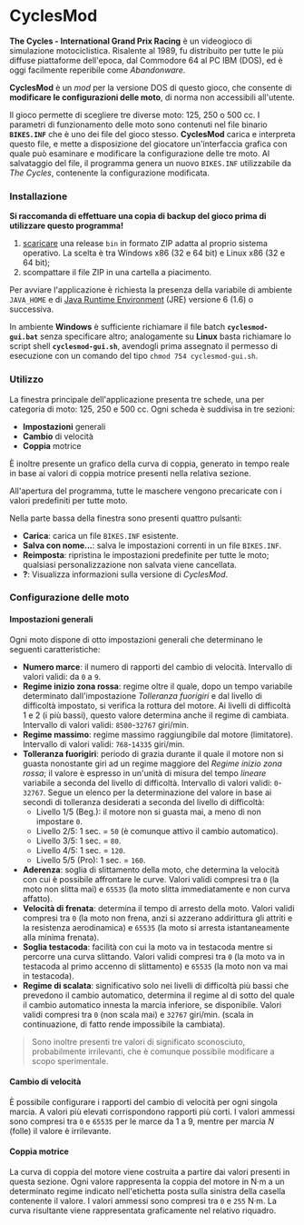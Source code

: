 CyclesMod
=========

**The Cycles - International Grand Prix Racing** &egrave; un videogioco di simulazione motociclistica. Risalente al 1989, fu distribuito per tutte le pi&ugrave; diffuse piattaforme dell'epoca, dal Commodore 64 al PC IBM (DOS), ed &egrave; oggi facilmente reperibile come *Abandonware*.

**CyclesMod** &egrave; un *mod* per la versione DOS di questo gioco, che consente di **modificare le configurazioni delle moto**, di norma non accessibili all'utente.

Il gioco permette di scegliere tre diverse moto: 125, 250 o 500 cc. I parametri di funzionamento delle moto sono contenuti nel file binario **`BIKES.INF`** che &egrave; uno dei file del gioco stesso. **CyclesMod** carica e interpreta questo file, e mette a disposizione del giocatore un'interfaccia grafica con quale pu&ograve; esaminare e modificare la configurazione delle tre moto. Al salvataggio del file, il programma genera un nuovo `BIKES.INF` utilizzabile da *The Cycles*, contenente la configurazione modificata.


### Installazione

**Si raccomanda di effettuare una copia di backup del gioco prima di utilizzare questo programma!**

1. [scaricare](http://github.com/Albertus82/CyclesMod/releases) una release `bin` in formato ZIP adatta al proprio sistema operativo. La scelta &egrave; tra Windows x86 (32 e 64 bit) e Linux x86 (32 e 64 bit);
2. scompattare il file ZIP in una cartella a piacimento.

Per avviare l'applicazione &egrave; richiesta la presenza della variabile di ambiente `JAVA_HOME` e di [Java Runtime Environment](http://www.java.com) (JRE) versione 6 (1.6) o successiva.

In ambiente **Windows** &egrave; sufficiente richiamare il file batch **`cyclesmod-gui.bat`** senza specificare altro; analogamente su **Linux** basta richiamare lo script shell **`cyclesmod-gui.sh`**, avendogli prima assegnato il permesso di esecuzione con un comando del tipo `chmod 754 cyclesmod-gui.sh`.


### Utilizzo

La finestra principale dell'applicazione presenta tre schede, una per categoria di moto: 125, 250 e 500 cc. Ogni scheda &egrave; suddivisa in tre sezioni:
* **Impostazioni** generali
* **Cambio** di velocit&agrave;
* **Coppia** motrice

&Egrave; inoltre presente un grafico della curva di coppia, generato in tempo reale in base ai valori di coppia motrice presenti nella relativa sezione.

All'apertura del programma, tutte le maschere vengono precaricate con i valori predefiniti per tutte moto.

Nella parte bassa della finestra sono presenti quattro pulsanti:
* **Carica**: carica un file `BIKES.INF` esistente.
* **Salva con nome...**: salva le impostazioni correnti in un file `BIKES.INF`.
* **Reimposta**: ripristina le impostazioni predefinite per tutte le moto; qualsiasi personalizzazione non salvata viene cancellata.
* **?**: Visualizza informazioni sulla versione di *CyclesMod*.


### Configurazione delle moto

#### Impostazioni generali
Ogni moto dispone di otto impostazioni generali che determinano le seguenti caratteristiche:
* **Numero marce**: il numero di rapporti del cambio di velocit&agrave;. Intervallo di valori validi: da `0` a `9`.
* **Regime inizio zona rossa**: regime oltre il quale, dopo un tempo variabile determinato dall'impostazione *Tolleranza fuorigiri* e dal livello di difficolt&agrave; impostato, si verifica la rottura del motore. Ai livelli di difficolt&agrave; 1 e 2 (i pi&ugrave; bassi), questo valore determina anche il regime di cambiata. Intervallo di valori validi: `8500`-`32767` giri/min.
* **Regime massimo**: regime massimo raggiungibile dal motore (limitatore). Intervallo di valori validi: `768`-`14335` giri/min.
* **Tolleranza fuorigiri**: periodo di grazia durante il quale il motore non si guasta nonostante giri ad un regime maggiore del *Regime inizio zona rossa*; il valore &egrave; espresso in un'unit&agrave; di misura del tempo *lineare* variabile a seconda del livello di difficolt&agrave;. Intervallo di valori validi: `0`-`32767`.
Segue un elenco per la determinazione del valore in base ai secondi di tolleranza desiderati a seconda del livello di difficolt&agrave;:
  * Livello 1/5 (Beg.): il motore non si guasta mai, a meno di non impostare `0`.
  * Livello 2/5: 1 sec. = `50` (&egrave; comunque attivo il cambio automatico).
  * Livello 3/5: 1 sec. = `80`.
  * Livello 4/5: 1 sec. = `120`.
  * Livello 5/5 (Pro): 1 sec. = `160`.
* **Aderenza**: soglia di slittamento della moto, che determina la velocit&agrave; con cui &egrave; possibile affrontare le curve. Valori validi compresi tra `0` (la moto non slitta mai) e `65535` (la moto slitta immediatamente e non curva affatto).
* **Velocit&agrave; di frenata**: determina il tempo di arresto della moto. Valori validi compresi tra `0` (la moto non frena, anzi si azzerano addirittura gli attriti e la resistenza aerodinamica) e `65535` (la moto si arresta istantaneamente alla minima frenata).
* **Soglia testacoda**: facilit&agrave; con cui la moto va in testacoda mentre si percorre una curva slittando. Valori validi compresi tra `0` (la moto va in testacoda al primo accenno di slittamento) e `65535` (la moto non va mai in testacoda).
* **Regime di scalata**: significativo solo nei livelli di difficolt&agrave; pi&ugrave; bassi che prevedono il cambio automatico, determina il regime al di sotto del quale il cambio automatico innesta la marcia inferiore, se disponibile. Valori validi compresi tra `0` (non scala mai) e `32767` giri/min. (scala in continuazione, di fatto rende impossibile la cambiata).

>Sono inoltre presenti tre valori di significato sconosciuto, probabilmente irrilevanti, che &egrave; comunque possibile modificare a scopo sperimentale.

#### Cambio di velocit&agrave;
&Egrave; possibile configurare i rapporti del cambio di velocit&agrave; per ogni singola marcia. A valori pi&ugrave; elevati corrispondono rapporti pi&ugrave; corti. I valori ammessi sono compresi tra `0` e `65535` per le marce da 1 a 9, mentre per marcia *N* (folle) il valore &egrave; irrilevante.

#### Coppia motrice
La curva di coppia del motore viene costruita a partire dai valori presenti in questa sezione. Ogni valore rappresenta la coppia del motore in N&middot;m a un determinato regime indicato nell'etichetta posta sulla sinistra della casella contenente il valore. I valori ammessi sono compresi tra `0` e `255` N&middot;m. La curva risultante viene rappresentata graficamente nel relativo riquadro.
